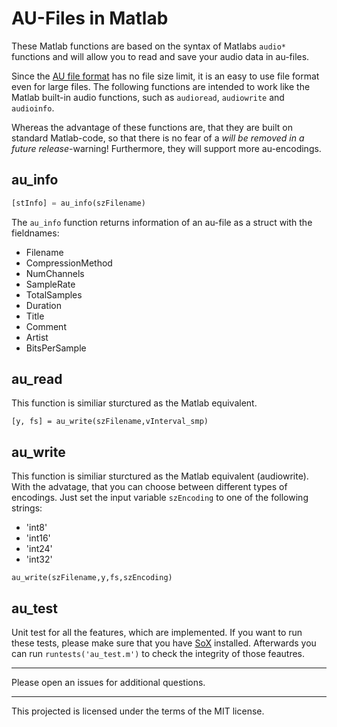 # AU-Files in Matlab
These Matlab functions are based on the syntax of Matlabs `audio*` functions and will allow you to read and save your audio data in au-files.

Since the [AU file format](https://en.wikipedia.org/wiki/Au_file_format/) has no file size limit, it is an easy to use file format even for large files. The following functions are intended to work like the Matlab built-in audio functions, such as `audioread`, `audiowrite` and `audioinfo`.

Whereas the advantage of these functions are, that they are built on standard Matlab-code, so that there is no fear of a *will be removed in a future release*-warning! Furthermore, they will support more au-encodings.

## au_info
```octave
[stInfo] = au_info(szFilename)
```

The `au_info` function returns information of an au-file as a struct with the fieldnames:

* Filename
* CompressionMethod
* NumChannels
* SampleRate
* TotalSamples
* Duration
* Title
* Comment
* Artist
* BitsPerSample


## au_read
This function is similiar sturctured as the Matlab equivalent.
```
[y, fs] = au_write(szFilename,vInterval_smp)
```

## au_write
This function is similiar sturctured as the Matlab equivalent (audiowrite). With the advatage, that you can choose between different types of encodings. Just set the input variable `szEncoding` to one of the following strings:

* 'int8'
* 'int16'
* 'int24'
* 'int32'

```
au_write(szFilename,y,fs,szEncoding)
```


## au_test
Unit test for all the features, which are implemented. If you want to run these tests, please make sure that you have [SoX](http://sox.sourceforge.net) installed. Afterwards you can run `runtests('au_test.m')` to check the integrity of those feautres.


---------------
Please open an issues for additional questions.

---------------
This projected is licensed under the terms of the MIT license.